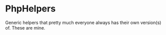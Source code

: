 # PhpHelpers
Generic helpers that pretty much everyone always has their own version(s) of. These are mine.

